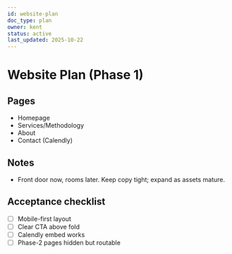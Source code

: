 ```yaml
---
id: website-plan
doc_type: plan
owner: kent
status: active
last_updated: 2025-10-22
---
```


# Website Plan (Phase 1)
## Pages
- Homepage
- Services/Methodology
- About
- Contact (Calendly)

## Notes
- Front door now, rooms later. Keep copy tight; expand as assets mature.

## Acceptance checklist
- [ ] Mobile-first layout
- [ ] Clear CTA above fold
- [ ] Calendly embed works
- [ ] Phase-2 pages hidden but routable
